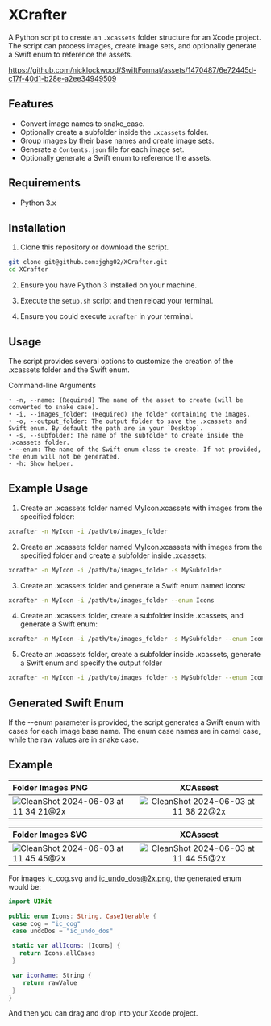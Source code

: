 # XCrafter


A Python script to create an `.xcassets` folder structure for an Xcode project. The script can process images, create image sets, and optionally generate a Swift enum to reference the assets.


https://github.com/nicklockwood/SwiftFormat/assets/1470487/6e72445d-c17f-40d1-b28e-a2ee34949509



## Features

- Convert image names to snake_case.
- Optionally create a subfolder inside the `.xcassets` folder.
- Group images by their base names and create image sets.
- Generate a `Contents.json` file for each image set.
- Optionally generate a Swift enum to reference the assets.

## Requirements

- Python 3.x

## Installation

1. Clone this repository or download the script.

```sh
git clone git@github.com:jghg02/XCrafter.git
cd XCrafter
```

2. Ensure you have Python 3 installed on your machine.

3. Execute the `setup.sh` script and then reload your terminal.

4. Ensure you could execute `xcrafter` in your terminal.

## Usage

The script provides several options to customize the creation of the .xcassets folder and the Swift enum.

Command-line Arguments

	• -n, --name: (Required) The name of the asset to create (will be converted to snake case).
	• -i, --images_folder: (Required) The folder containing the images.
	• -o, --output_folder: The output folder to save the .xcassets and Swift enum. By default the path are in your `Desktop`.
	• -s, --subfolder: The name of the subfolder to create inside the .xcassets folder.
	• --enum: The name of the Swift enum class to create. If not provided, the enum will not be generated.
 	• -h: Show helper.


## Example Usage

1.	Create an .xcassets folder named MyIcon.xcassets with images from the specified folder:
```sh
xcrafter -n MyIcon -i /path/to/images_folder
```

2. Create an .xcassets folder named MyIcon.xcassets with images from the specified folder and create a subfolder inside .xcassets:
```sh
xcrafter -n MyIcon -i /path/to/images_folder -s MySubfolder
```

3. Create an .xcassets folder and generate a Swift enum named Icons:
```sh
xcrafter -n MyIcon -i /path/to/images_folder --enum Icons
```

4. Create an .xcassets folder, create a subfolder inside .xcassets, and generate a Swift enum:
```sh
xcrafter -n MyIcon -i /path/to/images_folder -s MySubfolder --enum Icons
```

5. Create an .xcassets folder, create a subfolder inside .xcassets, generate a Swift enum and specify the output folder
```sh
xcrafter -n MyIcon -i /path/to/images_folder -s MySubfolder --enum Icons -o /your/path/here
```


## Generated Swift Enum

If the --enum parameter is provided, the script generates a Swift enum with cases for each image base name. The enum case names are in camel case, while the raw values are in snake case.

## Example

| Folder Images PNG  | XCAssest  | 
|:------------- |:---------------:|
| ![CleanShot 2024-06-03 at 11 34 21@2x](https://github.com/nicklockwood/SwiftFormat/assets/1470487/e8c30fe4-cb46-459b-85ff-b885bb0f5f1c)  | ![CleanShot 2024-06-03 at 11 38 22@2x](https://github.com/nicklockwood/SwiftFormat/assets/1470487/28c9ff21-543f-4997-87b7-96b1486b6961)          |


| Folder Images SVG  | XCAssest  | 
|:------------- |:---------------:|
| ![CleanShot 2024-06-03 at 11 45 45@2x](https://github.com/nicklockwood/SwiftFormat/assets/1470487/5941480a-cb09-4231-8fb6-2f2e1a1d9127) | ![CleanShot 2024-06-03 at 11 44 55@2x](https://github.com/nicklockwood/SwiftFormat/assets/1470487/d654068f-1a9f-485c-90e5-4ab14b92b4b3)  |

For images ic_cog.svg and ic_undo_dos@2x.png, the generated enum would be:

```swift
import UIKit

public enum Icons: String, CaseIterable {
 case cog = "ic_cog"
 case undoDos = "ic_undo_dos"

 static var allIcons: [Icons] {
   return Icons.allCases
 }

 var iconName: String {
    return rawValue
 }
}
```

And then you can drag and drop into your Xcode project. 
